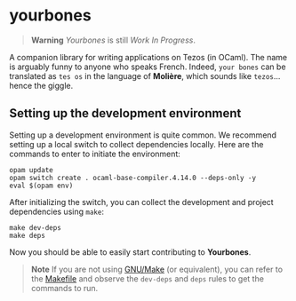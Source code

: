 # yourbones

> **Warning** _Yourbones_ is still _Work In Progress_.

A companion library for writing applications on Tezos (in OCaml). The name is
arguably funny to anyone who speaks French. Indeed, `your bones` can be
translated as `tes os` in the language of **Molière**, which sounds like
`tezos`... hence the giggle.

## Setting up the development environment

Setting up a development environment is quite common. We recommend setting up a
local switch to collect dependencies locally. Here are the commands to enter to
initiate the environment:

```shellsession
opam update
opam switch create . ocaml-base-compiler.4.14.0 --deps-only -y
eval $(opam env)
```

After initializing the switch, you can collect the development and project
dependencies using `make`:

```shellsession
make dev-deps
make deps
```

Now you should be able to easily start contributing to **Yourbones**.

> **Note** If you are not using [GNU/Make](https://www.gnu.org/software/make/)
> (or equivalent), you can refer to the [Makefile](Makefile) and observe the
> `dev-deps` and `deps` rules to get the commands to run.
